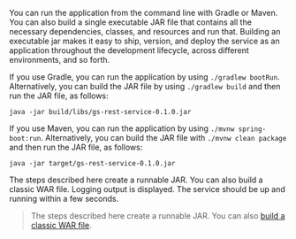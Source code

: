 
You can run the application from the command line with Gradle or Maven. You can also build a single executable JAR file that contains all the necessary dependencies, classes, and resources and run that. Building an executable jar makes it easy to ship, version, and deploy the service as an application throughout the development lifecycle, across different environments, and so forth.

If you use Gradle, you can run the application by using `./gradlew bootRun`. Alternatively, you can build the JAR file by using `./gradlew build` and then run the JAR file, as follows:

```execute-1
java -jar build/libs/gs-rest-service-0.1.0.jar
```

If you use Maven, you can run the application by using `./mvnw spring-boot:run`. Alternatively, you can build the JAR file with `./mvnw clean package` and then run the JAR file, as follows:

```execute-1
java -jar target/gs-rest-service-0.1.0.jar
```

The steps described here create a runnable JAR. You can also build a classic WAR file.
Logging output is displayed. The service should be up and running within a few seconds.

> 	The steps described here create a runnable JAR. You can also [build a classic WAR file](https://spring.io/guides/gs/convert-jar-to-war/).
